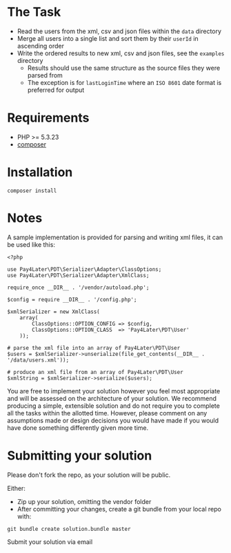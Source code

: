 # The Task

* Read the users from the xml, csv and json files within the `data` directory
* Merge all users into a single list and sort them by their `userId` in ascending order
* Write the ordered results to new xml, csv and json files, see the `examples` directory
  * Results should use the same structure as the source files they were parsed from
  * The exception is for `lastLoginTime` where an `ISO 8601` date format is preferred for output


# Requirements

* PHP >= 5.3.23
* [composer](https://getcomposer.org/download/)


# Installation

    composer install


# Notes

A sample implementation is provided for parsing and writing xml files, it can be used like this:


    <?php
    
    use Pay4Later\PDT\Serializer\Adapter\ClassOptions;
    use Pay4Later\PDT\Serializer\Adapter\XmlClass;
    
    require_once __DIR__ . '/vendor/autoload.php';
    
    $config = require __DIR__ . '/config.php';
    
    $xmlSerializer = new XmlClass(
        array(
            ClassOptions::OPTION_CONFIG => $config,
            ClassOptions::OPTION_CLASS  => 'Pay4Later\PDT\User'
        ));
    
    # parse the xml file into an array of Pay4Later\PDT\User
    $users = $xmlSerializer->unserialize(file_get_contents(__DIR__ . '/data/users.xml'));
    
    # produce an xml file from an array of Pay4Later\PDT\User
    $xmlString = $xmlSerializer->serialize($users);

You are free to implement your solution however you feel most appropriate and will be assessed on the architecture
of your solution. We recommend producing a simple, extensible solution and do not require you to complete all the
tasks within the allotted time. However, please comment on any assumptions made or design decisions you would have
made if you would have done something differently given more time.

# Submitting your solution

Please don't fork the repo, as your solution will be public.

Either:
* Zip up your solution, omitting the vendor folder
* After committing your changes, create a git bundle from your local repo with:
```
git bundle create solution.bundle master
```

Submit your solution via email
